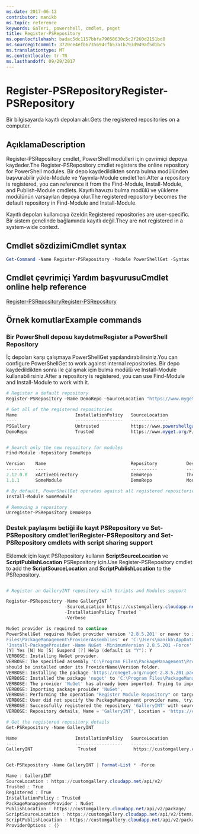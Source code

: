 ```yaml
---
ms.date: 2017-06-12
contributor: manikb
ms.topic: reference
keywords: Galeri, powershell, cmdlet, psget
title: Register-PSRepository
ms.openlocfilehash: badac5dc1157bbfa79058630c5c2f260d2151bd8
ms.sourcegitcommit: 3720ce4efb6735694cfb53a1b793d949af5d1bc5
ms.translationtype: MT
ms.contentlocale: tr-TR
ms.lasthandoff: 09/29/2017
---
```

# <a name="register-psrepository"></a><span data-ttu-id="35aa1-103">Register-PSRepository</span><span class="sxs-lookup"><span data-stu-id="35aa1-103">Register-PSRepository</span></span>

<span data-ttu-id="35aa1-104">Bir bilgisayarda kayıtlı depoları alır.</span><span class="sxs-lookup"><span data-stu-id="35aa1-104">Gets the registered repositories on a computer.</span></span>

## <a name="description"></a><span data-ttu-id="35aa1-105">Açıklama</span><span class="sxs-lookup"><span data-stu-id="35aa1-105">Description</span></span>

<span data-ttu-id="35aa1-106">Register-PSRepository cmdlet, PowerShell modülleri için çevrimiçi depoya kaydeder.</span><span class="sxs-lookup"><span data-stu-id="35aa1-106">The Register-PSRepository cmdlet registers the online repository for PowerShell modules.</span></span> <span data-ttu-id="35aa1-107">Bir depo kaydedildikten sonra bulma modülünden başvurabilir yükle-Module ve Yayımla-Module cmdlet'leri.</span><span class="sxs-lookup"><span data-stu-id="35aa1-107">After a repository is registered, you can reference it from the Find-Module, Install-Module, and Publish-Module cmdlets.</span></span> <span data-ttu-id="35aa1-108">Kayıtlı havuzu bulma modülü ve yükleme modülünün varsayılan depoya olur.</span><span class="sxs-lookup"><span data-stu-id="35aa1-108">The registered repository becomes the default repository in Find-Module and Install-Module.</span></span> 

<span data-ttu-id="35aa1-109">Kayıtlı depoları kullanıcıya özeldir.</span><span class="sxs-lookup"><span data-stu-id="35aa1-109">Registered repositories are user-specific.</span></span> <span data-ttu-id="35aa1-110">Bir sistem genelinde bağlamında kayıtlı değil.</span><span class="sxs-lookup"><span data-stu-id="35aa1-110">They are not registered in a system-wide context.</span></span>


## <a name="cmdlet-syntax"></a><span data-ttu-id="35aa1-111">Cmdlet sözdizimi</span><span class="sxs-lookup"><span data-stu-id="35aa1-111">Cmdlet syntax</span></span>

```powershell
Get-Command -Name Register-PSRepository -Module PowerShellGet -Syntax
```
## <a name="cmdlet-online-help-reference"></a><span data-ttu-id="35aa1-112">Cmdlet çevrimiçi Yardım başvurusu</span><span class="sxs-lookup"><span data-stu-id="35aa1-112">Cmdlet online help reference</span></span>

[<span data-ttu-id="35aa1-113">Register-PSRepository</span><span class="sxs-lookup"><span data-stu-id="35aa1-113">Register-PSRepository</span></span>](http://go.microsoft.com/fwlink/?LinkID=517129)

## <a name="example-commands"></a><span data-ttu-id="35aa1-114">Örnek komutlar</span><span class="sxs-lookup"><span data-stu-id="35aa1-114">Example commands</span></span>

### <a name="register-a-powershell-repository"></a><span data-ttu-id="35aa1-115">Bir PowerShell deposu kaydetme</span><span class="sxs-lookup"><span data-stu-id="35aa1-115">Register a PowerShell Repository</span></span>
<span data-ttu-id="35aa1-116">İç depoları karşı çalışmaya PowerShellGet yapılandırabilirsiniz.</span><span class="sxs-lookup"><span data-stu-id="35aa1-116">You can configure PowerShellGet to work against internal repositories.</span></span> <span data-ttu-id="35aa1-117">Bir depo kaydedildikten sonra ile çalışmak için bulma modülü ve Install-Module kullanabilirsiniz.</span><span class="sxs-lookup"><span data-stu-id="35aa1-117">After a repository is registered, you can use Find-Module and Install-Module to work with it.</span></span>

```powershell
# Register a default repository
Register-PSRepository –Name DemoRepo –SourceLocation "https://www.myget.org/F/powershellgetdemo/api/v2" –InstallationPolicy Trusted

# Get all of the registered repositories
Name                      InstallationPolicy   SourceLocation
----                      ------------------   --------------
PSGallery                 Untrusted            https://www.powershellgallery.com/api/v2/
DemoRepo                  Trusted              https://www.myget.org/F/powershellgetdemo/api/v2


# Search only the new repository for modules
Find-Module -Repository DemoRepo

Version    Name                                Repository           Description
-------    ----                                ----------           -----------
2.12.0.0   xActiveDirectory                    DemoRepo             The xActiveDirectory module is originally part of the Windows PowerShell Desired State Configuration (DSC) Resource Kit. This version has been modified for use in Azure. This module contains the xADD...
1.1.1      SomeModule                          DemoRepo             Module description.

# By default, PowerShellGet operates against all registered repositories when none is specified. In this example, the “SomeModule” module is installed from the DemoRepo.
Install-Module SomeModule

# Removing a repository
Unregister-PSRepository DemoRepo
```


### <a name="register-psrepository-and-set-psrepository-cmdlets-with-script-sharing-support"></a><span data-ttu-id="35aa1-118">Destek paylaşımı betiği ile kayıt PSRepository ve Set-PSRepository cmdlet'leri</span><span class="sxs-lookup"><span data-stu-id="35aa1-118">Register-PSRepository and Set-PSRepository cmdlets with script sharing support</span></span>

<span data-ttu-id="35aa1-119">Eklemek için kayıt PSRepository kullanın **ScriptSourceLocation** ve **ScriptPublishLocation** PSRepository için.</span><span class="sxs-lookup"><span data-stu-id="35aa1-119">Use Register-PSRepository cmdlet to add the **ScriptSourceLocation** and **ScriptPublishLocation** to the PSRepository.</span></span>

```powershell

# Register an GalleryINT repository with Scripts and Modules support

Register-PSRepository -Name GalleryINT `
                      -SourceLocation https://customgallery.cloudapp.net `
                      -InstallationPolicy Trusted `
                      -Verbose

NuGet provider is required to continue
PowerShellGet requires NuGet provider version '2.8.5.201' or newer to interact with NuGet-based repositories. The NuGet provider must be available in 'C:\Program
Files\PackageManagement\ProviderAssemblies' or 'C:\Users\manikb\AppData\Local\PackageManagement\ProviderAssemblies'. You can also install the NuGet provider by running
'Install-PackageProvider -Name NuGet -MinimumVersion 2.8.5.201 -Force'. Do you want PowerShellGet to install and import the NuGet provider now?
[Y] Yes [N] No [S] Suspend [?] Help (default is "Y"): Y
VERBOSE: Installing NuGet provider.
VERBOSE: The specified assembly 'C:\Program Files\PackageManagement\ProviderAssemblies\nuget-anycpu.exe' is installed at top level directory. However it is recommended that the assemblies
should be installed under its ProviderName\Version folder.
VERBOSE: Installing the package 'https://oneget.org/nuget-2.8.5.201.package.swidtag'.
VERBOSE: Installed the package 'nuget' to 'C:\Program Files\PackageManagement\ProviderAssemblies\nuget\2.8.5.201\Microsoft.PackageManagement.NuGetProvider.dll'.
VERBOSE: The provider 'NuGet' has already been imported. Trying to import it again.
VERBOSE: Importing package provider 'NuGet'.
VERBOSE: Performing the operation "Register Module Repository" on target "Module Repository 'GalleryINT' (https://customgallery.cloudapp.net/) in provider 'PowerShellGet'".
VERBOSE: User did not specify the PackageManagement provider name, trying with the provider name 'NuGet'.
VERBOSE: Successfully registered the repository 'GalleryINT' with source location 'https://customgallery.cloudapp.net/api/v2/'.
VERBOSE: Repository details, Name = 'GalleryINT', Location = 'https://customgallery.cloudapp.net/api/v2/'; IsTrusted = 'True'; IsRegistered = 'True'.

# Get the registered repository details
Get-PSRepository -Name GalleryINT

Name                      InstallationPolicy   SourceLocation
----                      ------------------   --------------
GalleryINT                 Trusted              https://customgallery.cloudapp.net/api/v2/


Get-PSRepository -Name GalleryINT | Format-List * -Force

Name : GalleryINT
SourceLocation : https://customgallery.cloudapp.net/api/v2/
Trusted : True
Registered : True
InstallationPolicy : Trusted
PackageManagementProvider : NuGet
PublishLocation : https://customgallery.cloudapp.net/api/v2/package/
ScriptSourceLocation : https://customgallery.cloudapp.net/api/v2/items/psscript/
ScriptPublishLocation : https://customgallery.cloudapp.net/api/v2/package/
ProviderOptions : {}

```


